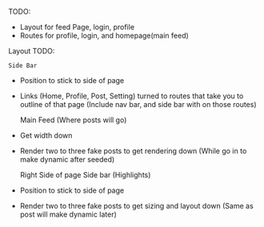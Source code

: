 TODO: 

-   Layout for feed Page, login, profile
-   Routes for profile, login, and homepage(main feed)


Layout TODO:

    Side Bar
-   Position to stick to side of page
-   Links (Home, Profile, Post, Setting) turned to routes that take you to outline of that page (Include nav bar, and side bar with on those routes)

    Main Feed (Where posts will go)
-   Get width down
-   Render two to three fake posts to get rendering down (While go in to make dynamic after seeded)

    Right Side of page Side bar (Highlights)
-   Position to stick to side of page
-   Render two to three fake posts to get sizing and layout down (Same as post will make dynamic later)